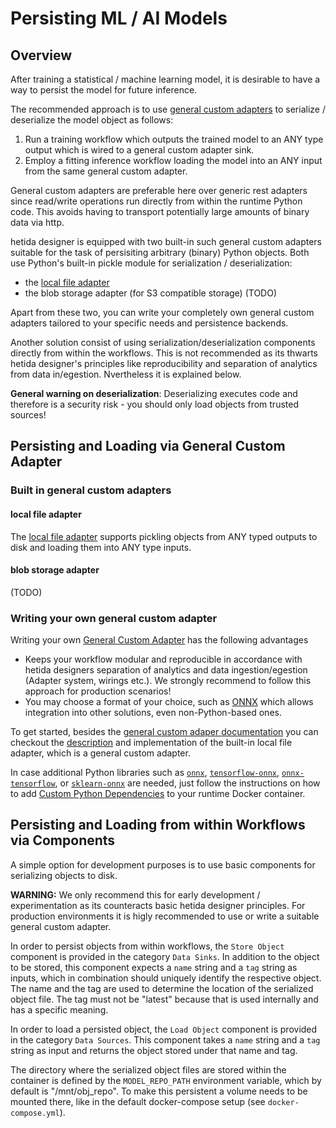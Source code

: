 # Persisting ML / AI Models

## Overview
After training a statistical / machine learning model, it is desirable to have a way to persist the model for future inference.

The recommended approach is to use [general custom adapters](./adapter_system/general_custom_adapters/instructions.md) to serialize / deserialize the model object as follows:

1. Run a training workflow which outputs the trained model to an ANY type output which is wired to a general custom adapter sink.
2. Employ a fitting inference workflow loading the model into an ANY input from the same general custom adapter.

General custom adapters are preferable here over generic rest adapters since read/write operations run directly from within the runtime Python code. This avoids having to transport potentially large amounts of binary data via http.

hetida designer is equipped with two built-in such general custom adapters suitable for the task of persisiting arbitrary (binary) Python objects. Both use Python's built-in pickle module for serialization / deserialization:

* the [local file adapter](adapter_system/local_file_adapter.md)
* the blob storage adapter (for S3 compatible storage) (TODO)

Apart from these two, you can write your completely own general custom adapters tailored to your specific needs and persistence backends.

Another solution consist of using serialization/deserialization components directly from within the workflows. This is not recommended as its thwarts hetida designer's principles like reproducibility and separation of analytics from data in/egestion. Nvertheless it is explained below.

**General warning on deserialization**: Deserializing executes code and therefore is a security risk - you should only load objects from trusted sources!
## Persisting and Loading via General Custom Adapter
### Built in general custom adapters

#### local file adapter
The [local file adapter](adapter_system/local_file_adapter.md) supports pickling objects from ANY typed outputs to disk and loading them into ANY type inputs.

#### blob storage adapter
(TODO)
### Writing your own general custom adapter
Writing your own [General Custom Adapter](./adapter_system/general_custom_adapters/instructions.md) has the following advantages

* Keeps your workflow modular and reproducible in accordance with hetida designers separation of analytics and data ingestion/egestion (Adapter system, wirings etc.). We strongly recommend to follow this approach for production scenarios!
* You may choose a format of your choice, such as [ONNX](https://onnx.ai/) which allows integration into other solutions, even non-Python-based ones.

To get started, besides the [general custom adaper documentation](./adapter_system/general_custom_adapters/instructions.md) you can checkout the [description](./adapter_system/local_file_adapter.md) and implementation of the built-in local file adapter, which is a general custom adapter.

In case additional Python libraries such as [`onnx`](https://github.com/onnx/onnx), [`tensorflow-onnx`](https://github.com/onnx/tensorflow-onnx), [`onnx-tensorflow`](https://github.com/onnx/onnx-tensorflow), or [`sklearn-onnx`](https://github.com/onnx/sklearn-onnx) are needed, just follow the instructions on how to add [Custom Python Dependencies](./custom_python_dependencies.md) to your runtime Docker container.


## Persisting and Loading from within Workflows via Components


A simple option for development purposes is to use basic components for serializing objects to disk. 

**WARNING:** We only recommend this for early development / experimentation as its counteracts basic hetida designer principles. For production environments it is higly recommended to use or write a suitable general custom adapter.

In order to persist objects from within workflows, the `Store Object` component is provided in the category `Data Sinks`. In addition to the object to be stored, this component expects a `name` string and a `tag` string as inputs, which in combination should uniquely identify the respective object. The name and the tag are used to determine the location of the serialized object file. The tag must not be "latest" because that is used internally and has a specific meaning.

In order to load a persisted object, the `Load Object` component is provided in the category `Data Sources`. This component takes a `name` string and a `tag` string as input and returns the object stored under that name and tag.

The directory where the serialized object files are stored within the container is defined by the `MODEL_REPO_PATH` environment variable, which by default is "/mnt/obj_repo". To make this persistent a volume needs to be mounted there, like in the default docker-compose setup (see `docker-compose.yml`).
